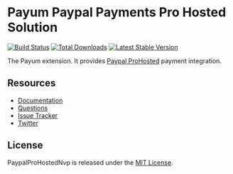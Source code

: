 # Payum Paypal Payments Pro Hosted Solution
[![Build Status](https://travis-ci.org/Payum/PaypalProHostedNvp.png?branch=master)](https://travis-ci.org/Payum/PaypalProHostedNvp)
[![Total Downloads](https://poser.pugx.org/payum/paypal-pro-hosted-nvp/d/total.png)](https://packagist.org/packages/payum/paypal-pro-hosted-nvp)
[![Latest Stable Version](https://poser.pugx.org/payum/paypal-pro-hosted-nvp/version.png)](https://packagist.org/packages/payum/paypal-pro-hosted-nvp)

The Payum extension. It provides [Paypal ProHosted](https://developer.paypal.com/webapps/developer/docs/classic/products/website-payments-pro-hosted-solution) payment integration.

## Resources

* [Documentation](https://github.com/Payum/Payum/blob/master/docs/index.md#paypal-pro-hosted)
* [Questions](http://stackoverflow.com/questions/tagged/payum)
* [Issue Tracker](https://github.com/Payum/Payum/issues)
* [Twitter](https://twitter.com/payumphp)

## License

PaypalProHostedNvp is released under the [MIT License](LICENSE).
